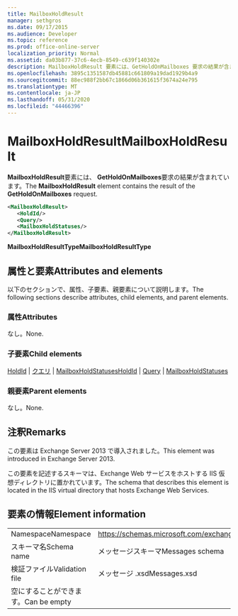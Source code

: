 ```yaml
---
title: MailboxHoldResult
manager: sethgros
ms.date: 09/17/2015
ms.audience: Developer
ms.topic: reference
ms.prod: office-online-server
localization_priority: Normal
ms.assetid: da03b877-37c6-4ecb-8549-c639f140302e
description: MailboxHoldResult 要素には、GetHoldOnMailboxes 要求の結果が含まれています。
ms.openlocfilehash: 3895c1351587db45881c661809a19dad1929b4a9
ms.sourcegitcommit: 88ec988f2bb67c1866d06b361615f3674a24e795
ms.translationtype: MT
ms.contentlocale: ja-JP
ms.lasthandoff: 05/31/2020
ms.locfileid: "44466396"
---
```

# <a name="mailboxholdresult"></a><span data-ttu-id="2ab0f-103">MailboxHoldResult</span><span class="sxs-lookup"><span data-stu-id="2ab0f-103">MailboxHoldResult</span></span>

<span data-ttu-id="2ab0f-104">**MailboxHoldResult**要素には、 **GetHoldOnMailboxes**要求の結果が含まれています。</span><span class="sxs-lookup"><span data-stu-id="2ab0f-104">The **MailboxHoldResult** element contains the result of the **GetHoldOnMailboxes** request.</span></span> 
  
```XML
<MailboxHoldResult>
   <HoldId/>
   <Query/>
   <MailboxHoldStatuses/>
</MailboxHoldResult>
```

<span data-ttu-id="2ab0f-105">**MailboxHoldResultType**</span><span class="sxs-lookup"><span data-stu-id="2ab0f-105">**MailboxHoldResultType**</span></span>

## <a name="attributes-and-elements"></a><span data-ttu-id="2ab0f-106">属性と要素</span><span class="sxs-lookup"><span data-stu-id="2ab0f-106">Attributes and elements</span></span>

<span data-ttu-id="2ab0f-107">以下のセクションで、属性、子要素、親要素について説明します。</span><span class="sxs-lookup"><span data-stu-id="2ab0f-107">The following sections describe attributes, child elements, and parent elements.</span></span>
  
### <a name="attributes"></a><span data-ttu-id="2ab0f-108">属性</span><span class="sxs-lookup"><span data-stu-id="2ab0f-108">Attributes</span></span>

<span data-ttu-id="2ab0f-109">なし。</span><span class="sxs-lookup"><span data-stu-id="2ab0f-109">None.</span></span>
  
### <a name="child-elements"></a><span data-ttu-id="2ab0f-110">子要素</span><span class="sxs-lookup"><span data-stu-id="2ab0f-110">Child elements</span></span>

<span data-ttu-id="2ab0f-111">[HoldId](holdid.md)  | [クエリ](query.md)  | [MailboxHoldStatuses](mailboxholdstatuses.md)</span><span class="sxs-lookup"><span data-stu-id="2ab0f-111">[HoldId](holdid.md) | [Query](query.md) | [MailboxHoldStatuses](mailboxholdstatuses.md)</span></span>
  
### <a name="parent-elements"></a><span data-ttu-id="2ab0f-112">親要素</span><span class="sxs-lookup"><span data-stu-id="2ab0f-112">Parent elements</span></span>

<span data-ttu-id="2ab0f-113">なし。</span><span class="sxs-lookup"><span data-stu-id="2ab0f-113">None.</span></span>
  
## <a name="remarks"></a><span data-ttu-id="2ab0f-114">注釈</span><span class="sxs-lookup"><span data-stu-id="2ab0f-114">Remarks</span></span>

<span data-ttu-id="2ab0f-115">この要素は Exchange Server 2013 で導入されました。</span><span class="sxs-lookup"><span data-stu-id="2ab0f-115">This element was introduced in Exchange Server 2013.</span></span>
  
<span data-ttu-id="2ab0f-116">この要素を記述するスキーマは、Exchange Web サービスをホストする IIS 仮想ディレクトリに置かれています。</span><span class="sxs-lookup"><span data-stu-id="2ab0f-116">The schema that describes this element is located in the IIS virtual directory that hosts Exchange Web Services.</span></span>
  
## <a name="element-information"></a><span data-ttu-id="2ab0f-117">要素の情報</span><span class="sxs-lookup"><span data-stu-id="2ab0f-117">Element information</span></span>

|||
|:-----|:-----|
|<span data-ttu-id="2ab0f-118">Namespace</span><span class="sxs-lookup"><span data-stu-id="2ab0f-118">Namespace</span></span>  <br/> |https://schemas.microsoft.com/exchange/services/2006/messages  <br/> |
|<span data-ttu-id="2ab0f-119">スキーマ名</span><span class="sxs-lookup"><span data-stu-id="2ab0f-119">Schema name</span></span>  <br/> |<span data-ttu-id="2ab0f-120">メッセージスキーマ</span><span class="sxs-lookup"><span data-stu-id="2ab0f-120">Messages schema</span></span>  <br/> |
|<span data-ttu-id="2ab0f-121">検証ファイル</span><span class="sxs-lookup"><span data-stu-id="2ab0f-121">Validation file</span></span>  <br/> |<span data-ttu-id="2ab0f-122">メッセージ .xsd</span><span class="sxs-lookup"><span data-stu-id="2ab0f-122">Messages.xsd</span></span>  <br/> |
|<span data-ttu-id="2ab0f-123">空にすることができます。</span><span class="sxs-lookup"><span data-stu-id="2ab0f-123">Can be empty</span></span>  <br/> ||
   

